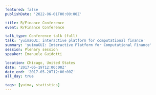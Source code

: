 ```yaml
---
featured: false
publishDate: '2022-06-01T00:00:00Z'

title: R/Finance Conference
event: R/Finance Conference

talk_type: Conference talk (full)
talk: 'yuimaGUI: interactive platform for computational finance'
summary: 'yuimaGUI: Interactive Platform for Computational Finance'
session: Plenary session
speaker: Emanuele Guidotti

location: Chicago, United States
date: '2017-05-19T12:00:00Z'
date_end: '2017-05-20T12:00:00Z'
all_day: true

tags: [yuima, statistics]
---
```

